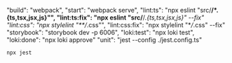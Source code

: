 "build": "webpack",
"start": "webpack serve",
"lint:ts": "npx eslint \"src/**/\*.{ts,tsx,jsx,js}\"",
"lint:ts:fix": "npx eslint \"src/**/_.{ts,tsx,jsx,js}\" --fix"
"lint:css": "npx stylelint \"\*\*/_.css\"",
"lint:css:fix": "npx stylelint \"\*_/_.css\" --fix"
"storybook": "storybook dev -p 6006",
"loki:test": "npx loki test",
"loki:done": "npx loki approve"
"unit": "jest --config ./jest.config.ts"

    npx jest

